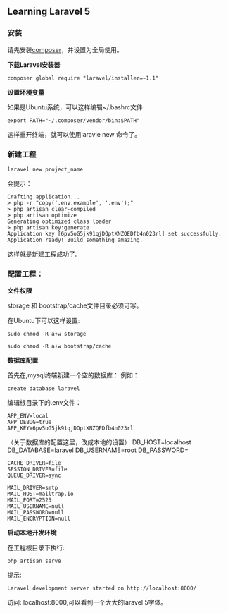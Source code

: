 ## Learning Laravel 5

### 安装

请先安装[composer](https://getcomposer.org/)，并设置为全局使用。

**下载Laravel安装器**

	composer global require "laravel/installer=~1.1"

**设置环境变量**

如果是Ubuntu系统，可以这样编辑~/.bashrc文件

	export PATH="~/.composer/vendor/bin:$PATH"

这样重开终端，就可以使用laravle new 命令了。


### 新建工程

	laravel new project_name

会提示：

	Crafting application...
	> php -r "copy('.env.example', '.env');"
	> php artisan clear-compiled
	> php artisan optimize
	Generating optimized class loader
	> php artisan key:generate
	Application key [6pv5oG5jk91qjDOptXNZQEDfb4n023rl] set successfully.
	Application ready! Build something amazing.

这样就是新建工程成功了。

### 配置工程：

 **文件权限**

storage 和 bootstrap/cache文件目录必须可写。

在Ubuntu下可以这样设置:

	sudo chmod -R a+w storage

	sudo chmod -R a+w bootstrap/cache

**数据库配置**

首先在,mysql终端新建一个空的数据库： 例如：

	create database laravel

编辑根目录下的.env文件：

	APP_ENV=local
	APP_DEBUG=true
	APP_KEY=6pv5oG5jk91qjDOptXNZQEDfb4n023rl
（关于数据库的配置这里，改成本地的设置）
	DB_HOST=localhost
	DB_DATABASE=laravel
	DB_USERNAME=root
	DB_PASSWORD=

	CACHE_DRIVER=file
	SESSION_DRIVER=file
	QUEUE_DRIVER=sync

	MAIL_DRIVER=smtp
	MAIL_HOST=mailtrap.io
	MAIL_PORT=2525
	MAIL_USERNAME=null
	MAIL_PASSWORD=null
	MAIL_ENCRYPTION=null


**启动本地开发环境**

在工程根目录下执行:

	php artisan serve

提示:

	Laravel development server started on http://localhost:8000/

 访问: localhost:8000,可以看到一个大大的laravel 5字体。









